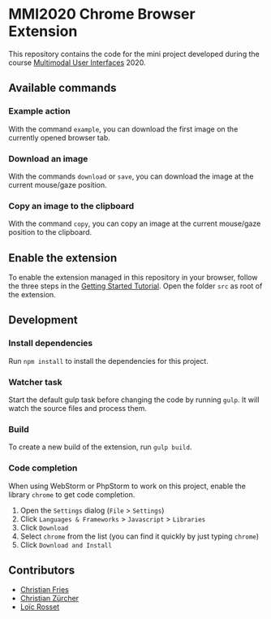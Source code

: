 # MMI2020 Chrome Browser Extension

This repository contains the code for the mini project developed during the course [Multimodal User Interfaces](https://mcs.unibnf.ch/courses/multimodal-user-interfaces) 2020.

## Available commands

### Example action

With the command `example`, you can download the first image on the currently opened browser tab.

### Download an image 

With the commands `download` or `save`, you can download the image at the current mouse/gaze position.

### Copy an image to the clipboard

With the command `copy`, you can copy an image at the current mouse/gaze position to the clipboard.

## Enable the extension

To enable the extension managed in this repository in your browser, follow the three steps in the [Getting Started Tutorial](https://developer.chrome.com/extensions/getstarted#manifest). Open the folder `src` as root of the extension.

## Development

### Install dependencies

Run `npm install` to install the dependencies for this project.

### Watcher task

Start the default gulp task before changing the code by running `gulp`. It will watch the source files and process them.

### Build

To create a new build of the extension, run `gulp build`.

### Code completion

When using WebStorm or PhpStorm to work on this project, enable the library `chrome` to get code completion.

1. Open the `Settings` dialog (`File` > `Settings`)
2. Click `Languages & Frameworks` > `Javascript` > `Libraries`
3. Click `Download`
4. Select `chrome` from the list (you can find it quickly by just typing `chrome`)
5. Click `Download and Install`

## Contributors

* [Christian Fries](https://github.com/christian-fries)
* [Christian Zürcher](https://github.com/jacktraror)
* [Loïc Rosset](https://github.com/LoRosset)
